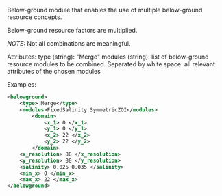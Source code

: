 Below-ground module that enables the use of multiple below-ground resource concepts.

Below-ground resource factors are multiplied.

*NOTE:* Not all combinations are meaningful.

Attributes:
    type (string): "Merge"
    modules (string): list of below-ground resource modules to be combined. Separated by white space.
    all relevant attributes of the chosen modules

Examples:
```xml
<belowground>
    <type> Merge</type>
    <modules>FixedSalinity SymmetricZOI</modules>
        <domain>
            <x_1> 0 </x_1>
            <y_1> 0 </y_1>
            <x_2> 22 </x_2>
            <y_2> 22 </y_2>
        </domain>
    <x_resolution> 88 </x_resolution>
    <y_resolution> 88 </y_resolution>
    <salinity> 0.025 0.035 </salinity>
    <min_x> 0 </min_x>
    <max_x> 22 </max_x>
</belowground>
```

